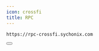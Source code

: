 ```yaml
---
icon: crossfi
title: RPC
---
```


<div class="code-block-wrapper"><!-- Note: Change nodename-->
  <pre><code>https://rpc-crossfi.sychonix.com</code></pre>
  <button class="copy-btn"><i class="fas fa-copy"></i></button>
</div>
